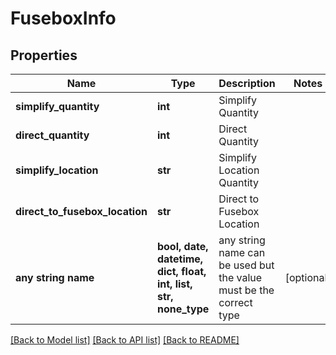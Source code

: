 # FuseboxInfo


## Properties
Name | Type | Description | Notes
------------ | ------------- | ------------- | -------------
**simplify_quantity** | **int** | Simplify Quantity | 
**direct_quantity** | **int** | Direct Quantity | 
**simplify_location** | **str** | Simplify Location Quantity | 
**direct_to_fusebox_location** | **str** | Direct to Fusebox Location | 
**any string name** | **bool, date, datetime, dict, float, int, list, str, none_type** | any string name can be used but the value must be the correct type | [optional]

[[Back to Model list]](../README.md#documentation-for-models) [[Back to API list]](../README.md#documentation-for-api-endpoints) [[Back to README]](../README.md)


